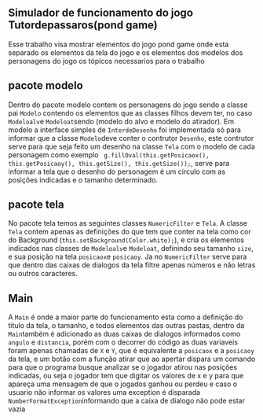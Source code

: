## Simulador de funcionamento do jogo Tutordepassaros(pond game)

Esse trabalho visa mostrar elementos do jogo pond game onde esta separado os elementos da tela do jogo e os elementos dos modelos dos personagens do jogo os tópicos necessarios para o trabalho 

## pacote modelo

Dentro do pacote modelo contem os personagens do jogo sendo a classe pai `Modelo` contendo os elementos que as classes filhos devem ter, no caso `Modeloalv`e `Modeloat`sendo (modelo do alvo e modelo do atirador). Em modelo a interface simples de `InterdeDesenho` foi implementada só para informar que a classe `Modelo`deve conter o contrutor `Desenho`, este contrutor serve para que seja feito um desenho na classe `Tela` com o modelo de cada personagem como exemplo ` g.fillOval(this.getPosicaox(), this.getPosicaoy(), this.getSize(), this.getSize());`, serve para informar a tela que o desenho do personagem é um circulo com as posições indicadas e o tamanho determinado.

## pacote tela
No pacote tela temos as seguintes classes `NumericFilter` e `Tela`. A classe `Tela` contem apenas as definições do que tem que conter na tela como cor do Background (`this.setBackground(Color.white);`), e cria os elementos indicados nas classes de `Modeloalv`e `Modeloat`, definindo seu tamanho `size`, e sua posição na tela `posicaox`e `posicaoy`. Ja no `NumericFilter` serve para que dentro das caixas de dialogos da tela filtre apenas números e não letras ou outros caracteres. 
## Main
A `Main` é onde a maior parte do funcionamento esta como a definição do titulo da tela, o tamanho, e todos elementos das outras pastas, dentro da `Main`também é adicionado as duas caixas de dialogos informados como `angulo` e `distancia`, porém com o decorrer do código as duas variaveis foram apenas chamadas de `X` e `Y`, que é equivalente a `posicaox` e a `posicaoy` da tela, e um botão com a função atirar que ao apertar dispara um comando para que o programa busque analizar se o jogador atirou nas posições indicadas, ou seja o jogador tem que digitar os valores de x e y para que apareça uma mensagem de que o jogados ganhou ou perdeu e caso o usuario não informar os valores uma exception é disparada `NumberFormatException`informando que a caixa de dialogo não pode estar vazia 

